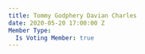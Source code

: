 ```yaml
---
title: Tommy Godphery Davian Charles
date: 2020-05-20 17:00:00 Z
Member Type:
  Is Voting Member: true
---
```


